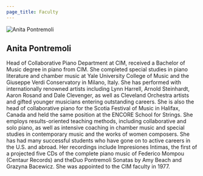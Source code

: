 ```yaml
---
page_title: Faculty
---
```


![Anita Pontremoli](/img/anita-pontremoli.jpg)

## Anita Pontremoli

Head of Collaborative Piano Department at CIM, received a Bachelor of Music degree in piano from CIM. She completed special studies in piano literature and chamber music at Yale University College of Music and the Giuseppe Verdi Conservatory in Milano, Italy. She has performed with internationally renowned artists including Lynn Harrell, Arnold Steinhardt, Aaron Rosand and Dale Clevenger, as well as Cleveland Orchestra artists and gifted younger musicians entering outstanding careers. She is also the head of collaborative piano for the Scotia Festival of Music in Halifax, Canada and held the same position at the ENCORE School for Strings. She employs results-oriented teaching methods, including collaborative and solo piano, as well as intensive coaching in chamber music and special studies in contemporary music and the works of women composers. She has had many successful students who have gone on to active careers in the U.S. and abroad. Her recordings include Impresiones Intimas, the first of a projected five CDs of the complete piano music of Federico Mompou (Centaur Records) and theDuo Pontremoli Sonatas by Amy Beach and Grazyna Bacewicz. She was appointed to the CIM faculty in 1977.


